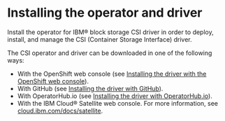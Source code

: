 # Installing the operator and driver

Install the operator for IBM® block storage CSI driver in order to deploy, install, and manage the CSI (Container Storage Interface) driver.

The CSI operator and driver can be downloaded in one of the following ways:

-   With the OpenShift web console (see [Installing the driver with the OpenShift web console](install_driver_openshift_web.md)).
-   With GitHub (see [Installing the driver with GitHub](install_driver_github.md)).
-   With OperatorHub.io (see [Installing the driver with OperatorHub.io](install_driver_operatorhub.md)).
-   With the IBM Cloud® Satellite web console. For more information, see [cloud.ibm.com/docs/satellite](https://cloud.ibm.com/docs/satellite).


